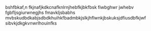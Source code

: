 bshfbkaf,n fkjnafjkdkcnafknlrnjhebfkjbkfbsk fiwbghwr jwhebv fgbfljsgiurwnegjhs fmavkljsbabhs mvbskudbdkabjsdbdkhuihkfbadmbkjslkjhflwnkjbskuksjdfiusdbfkjwf sibvkjdkgkvnwrlhouinfks
